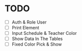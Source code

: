 # TODO

- [ ] Auth & Role User
- [ ] Print Element
- [ ] Input Schedule & Teacher Color
- [ ] Show Data In The Tables
- [ ] Fixed Color Pick & Show